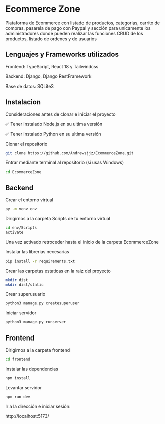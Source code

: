 
# Ecommerce Zone

Plataforma de Ecommerce con listado de productos, categorias, carrito de compras, pasarela de pago con Paypal y sección para unicamente los administradores donde pueden realizar las funciones CRUD de los productos, listado de ordenes y de usuarios


## Lenguajes y Frameworks utilizados

Frontend: TypeScript, React 18 y Tailwindcss

Backend: Django, Django RestFramework

Base de datos: SQLite3
## Instalacion

Consideraciones antes de clonar e iniciar el proyecto

✅ Tener instalado Node.js en su ultima versión

✅ Tener instalado Python en su ultima versión

Clonar el repositorio

```bash
git clone https://github.com/Andrewsjjz/EcommerceZone.git
```

Entrar mediante terminal al repositorio (si usas Windows)
    
```bash
cd EcommerceZone
```

## Backend

Crear el entorno virtual

```bash
py -m venv env
```

Dirigirnos a la carpeta Scripts de tu entorno virtual

```bash
cd env/Scripts
activate
```
Una vez activado retroceder hasta el inicio de la carpeta EcommerceZone

Instalar las librerias necesarias

```bash
pip install -r requirements.txt
```

Crear las carpetas estaticas en la raiz del proyecto

```bash
mkdir dist
mkdir dist/static
```

Crear superusuario

```bash
python3 manage.py createsuperuser
```

Iniciar servidor

```bash
python3 manage.py runserver
```

## Frontend

Dirigirnos a la carpeta frontend

```bash
cd frontend
```

Instalar las dependencias

```bash
npm install
```

Levantar servidor

```bash
npm run dev
```
Ir a la dirección e iniciar sesión: 

http://localhost:5173/

